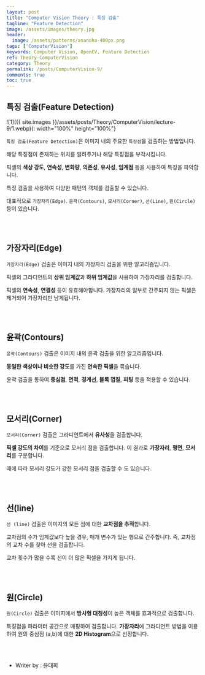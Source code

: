 ```yaml
---
layout: post
title: "Computer Vision Theory : 특징 검출"
tagline: "Feature Detection"
image: /assets/images/theory.jpg
header:
  image: /assets/patterns/asanoha-400px.png
tags: ['ComputerVision']
keywords: Computer Vision, OpenCV, Feature Detection
ref: Theory-ComputerVision
category: Theory
permalink: /posts/ComputerVision-9/
comments: true
toc: true
---
```


## 특징 검출(Feature Detection)

![1]({{ site.images }}/assets/posts/Theory/ComputerVision/lecture-9/1.webp){: width="100%" height="100%"}

`특징 검출(Feature Detection)`은 이미지 내의 주요한 `특징점`을 검출하는 방법입니다.

해당 특징점이 존재하는 위치를 알려주거나 해당 특징점을 부각시킵니다.

픽셀의 **색상 강도**, **연속성**, **변화량**, **의존성**, **유사성**, **임계점** 등을 사용하여 특징을 파악합니다.

특징 검출을 사용하여 다양한 패턴의 객체를 검출할 수 있습니다.

대표적으로 `가장자리(Edge)`. `윤곽(Contours)`, `모서리(Corner)`, `선(Line)`, `원(Circle)` 등이 있습니다.

<br>
<br>

## 가장자리(Edge)

`가장자리(Edge)` 검출은 이미지 내의 가장자리 검출을 위한 알고리즘입니다.

픽셀의 그라디언트의 **상위 임계값**과 **하위 임계값**을 사용하여 가장자리를 검출합니다.

픽셀의 **연속성**, **연결성** 등이 유효해야합니다. 가장자리의 일부로 간주되지 않는 픽셀은 제거되어 가장자리만 남게됩니다.

<br>
<br>

## 윤곽(Contours)

`윤곽(Contours)` 검출은 이미지 내의 윤곽 검출을 위한 알고리즘입니다.

**동일한 색상이나 비슷한 강도**를 가진 **연속한 픽셀**을 묶습니다.

윤곽 검출을 통하여 **중심점**, **면적**, **경계선**, **블록 껍질**, **피팅** 등을 적용할 수 있습니다.

<br>
<br>

## 모서리(Corner)

`모서리(Corner)` 검출은 그라디언트에서 **유사성**을 검출합니다.

**픽셀 강도의 차이**를 기준으로 모서리 점을 검출합니다. 이 결과로 **가장자리**, **평면**, **모서리**를 구분합니다.

때에 따라 모서리 강도가 강한 모서리 점을 검출할 수 도 있습니다.

<br>
<br>

## 선(line)

`선 (line)` 검출은 이미지의 모든 점에 대한 **교차점을 추적**합니다.

교차점의 수가 임계값보다 높을 경우, 매개 변수가 있는 행으로 간주합니다. 즉, 교차점의 교차 수를 찾아 선을 검출합니다.

교차 횟수가 많을 수록 선이 더 많은 픽셀을 가지게 됩니다.

<br>
<br>

## 원(Circle)

`원(Circle)` 검출은 이미지에서 **방사형 대칭성**이 높은 객체를 효과적으로 검출합니다.

특징점을 파라미터 공간으로 매핑하여 검출합니다. **가장자리**에 그라디언트 방법을 이용하여 원의 중심점 (a,b)에 대한 **2D Histogram**으로 선정합니다.

<br>
<br>

* Writer by : 윤대희
